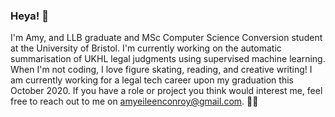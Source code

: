 ### Heya! 👋

I'm Amy, and LLB graduate and MSc Computer Science Conversion student at the University of Bristol. I'm currently working on the automatic summarisation of UKHL legal judgments using supervised machine learning. When I'm not coding, I love figure skating, reading, and creative writing! I am currently working for a legal tech career upon my graduation this October 2020. If you have a role or project you think would interest me, feel free to reach out to me on amyeileenconroy@gmail.com. 👯😄

<!--
**amyconroy/amyconroy** is a ✨ _special_ ✨ repository because its `README.md` (this file) appears on your GitHub profile.

Here are some ideas to get you started:

- 🔭 I’m currently working on ...
- 🌱 I’m currently learning ...
- 👯 I’m looking to collaborate on ...
- 🤔 I’m looking for help with ...
- 💬 Ask me about ...
- 📫 How to reach me: ...
- 😄 Pronouns: ...
- ⚡ Fun fact: ...
-->
